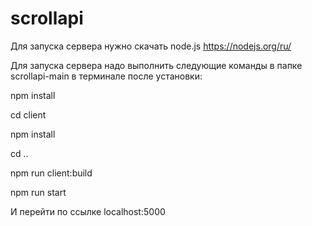 # scrollapi
Для запуска сервера нужно скачать node.js https://nodejs.org/ru/

Для запуска сервера надо выполнить следующие команды в папке scrollapi-main в терминале после установки:

npm install

cd client

npm install

cd ..

npm run client:build

npm run start

И перейти по ссылке localhost:5000

